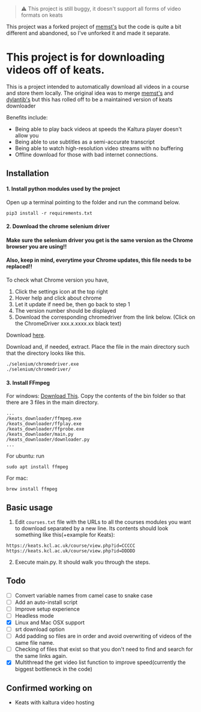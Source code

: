 > :warning: This project is still buggy, it doesn't support all forms of video formats on keats

This project was a forked project of [memst's](https://github.com/memst/keats_downloader) but the code is quite a bit different and abandoned, so I've unforked it and made it separate.

# This project is for downloading videos off of keats.
This is a project intended to automatically download all videos in a course and store them locally. 
The original idea was to merge [memst's](https://github.com/memst/keats_downloader) and [dylantjb's](https://github.com/dylantjb/keats_downloader) but this has rolled off to be a maintained version of keats downloader 

Benefits include:
- Being able to play back videos at speeds the Kaltura player doesn't allow you
- Being able to use subtitles as a semi-accurate transcript
- Being able to watch high-resolution video streams with no buffering
- Offline download for those with bad internet connections.
 
## Installation
#### 1. Install python modules used by the project
Open up a terminal pointing to the folder and run the command below. 
```
pip3 install -r requirements.txt
```
#### 2. Download the chrome selenium driver

#### **Make sure the selenium driver you get is the same version as the Chrome browser you are using!!**
#### **Also, keep in mind, everytime your Chrome updates, this file needs to be replaced!!**
To check what Chrome version you have, 
 1. Click the settings icon at the top right
 2. Hover help and click about chrome 
 3. Let it update if need be, then go back to step 1
 4. The version number should be displayed
 5. Download the corresponding chromedriver from the link below. (Click on the ChromeDriver xxx.x.xxxx.xx black text) 

Download [here](https://sites.google.com/chromium.org/driver/downloads?authuser=0).

Download and, if needed, extract. Place the file in the main directory such that the directory looks like this. 
```
./selenium/chromedriver.exe
./selenium/chromedriver/
```

#### 3. Install FFmpeg 


For windows: [Download This](https://github.com/BtbN/FFmpeg-Builds/releases). 
Copy the contents of the bin folder so that there are 3 files in the main directory.
```
...
/keats_downloader/ffmpeg.exe
/keats_downloader/ffplay.exe
/keats_downloader/ffprobe.exe
/keats_downloader/main.py
/keats_downloader/downloader.py
...
```

For ubuntu: run 
```
sudo apt install ffmpeg
```

For mac:
```
brew install ffmpeg
```

## Basic usage
1. Edit  `courses.txt` file with the URLs to all the courses modules you want to download separated by a new line. Its contents should look something like this(+example for Keats):
```
https://keats.kcl.ac.uk/course/view.php?id=CCCCC
https://keats.kcl.ac.uk/course/view.php?id=DDDDD
```
2. Execute main.py. It should walk you through the steps. 

## Todo

- [ ] Convert variable names from camel case to snake case
- [ ] Add an auto-install script
- [ ] Improve setup experience
- [ ] Headless mode
- [x] Linux and Mac OSX support
- [ ] srt download option
- [ ] Add padding so files are in order and avoid overwriting of videos of the same file name.
- [ ] Checking of files that exist so that you don't need to find and search for the same links again.
- [x] Multithread the get video list function to improve speed(currently the biggest bottleneck in the code)
## Confirmed working on
 - Keats with kaltura video hosting